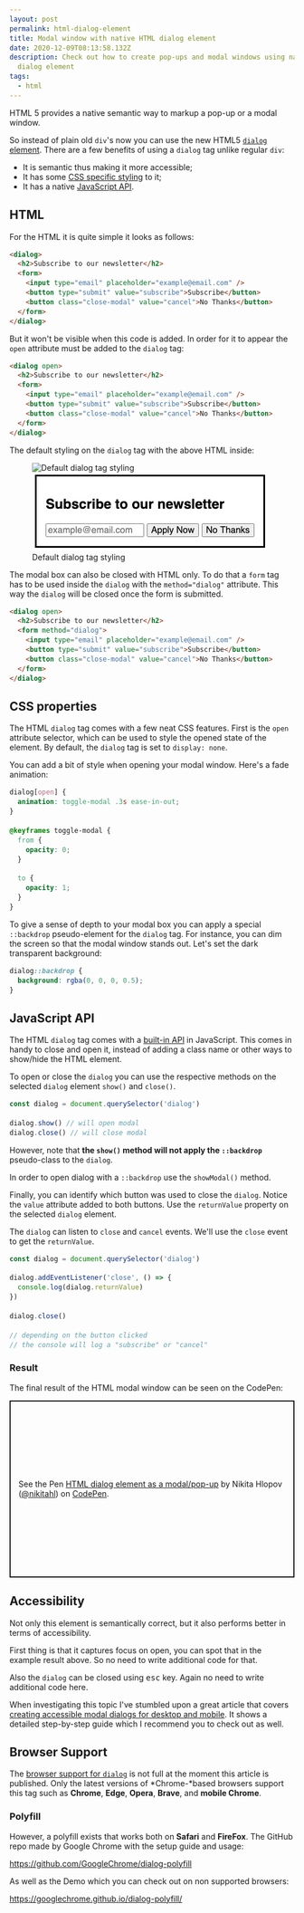 ```yaml
---
layout: post
permalink: html-dialog-element
title: Modal window with native HTML dialog element
date: 2020-12-09T08:13:58.132Z
description: Check out how to create pop-ups and modal windows using native HTML
  dialog element
tags:
  - html
---
```

HTML 5 provides a native semantic way to markup a pop-up or a modal window. 

So instead of plain old `div`'s now you can use the new HTML5 [`dialog` element](https://developer.mozilla.org/en-US/docs/Web/HTML/Element/dialog). There are a few benefits of using a `dialog` tag unlike regular `div`: 

* It is semantic thus making it more accessible;
* It has some [CSS specific styling](https://developer.mozilla.org/en-US/docs/Web/CSS/::backdrop) to it;
* It has a native [JavaScript API](https://developer.mozilla.org/en-US/docs/Web/API/HTMLDialogElement).

## HTML

For the HTML it is quite simple it looks as follows:

```html
<dialog>
  <h2>Subscribe to our newsletter</h2>
  <form>
    <input type="email" placeholder="example@email.com" />
    <button type="submit" value="subscribe">Subscribe</button>
    <button class="close-modal" value="cancel">No Thanks</button>
  </form>
</dialog>
```

But it won't be visible when this code is added. In order for it to appear the `open` attribute must be added to the `dialog` tag:

```html
<dialog open>
  <h2>Subscribe to our newsletter</h2>
  <form>
    <input type="email" placeholder="example@email.com" />
    <button type="submit" value="subscribe">Subscribe</button>
    <button class="close-modal" value="cancel">No Thanks</button>
  </form>
</dialog>
```

The default styling on the `dialog` tag with the above HTML inside:

<figure>
  <img class="shadow lozad" data-src="/images/html-elements/dialog-plain.png" alt="Default dialog tag styling">
  <noscript>
    <img class="shadow" src="/images/html-elements/dialog-plain.png" alt="Default dialog tag styling">
  </noscript>
  <figcaption>Default dialog tag styling</figcaption>
</figure>

The modal box can also be closed with HTML only. To do that a `form` tag has to be used inside the `dialog` with the `method="dialog"` attribute. This way the `dialog` will be closed once the form is submitted.

```html
<dialog open>
  <h2>Subscribe to our newsletter</h2>
  <form method="dialog">
    <input type="email" placeholder="example@email.com" />
    <button type="submit" value="subscribe">Subscribe</button>
    <button class="close-modal" value="cancel">No Thanks</button>
  </form>
</dialog>
```

## CSS properties

The HTML `dialog` tag comes with a few neat CSS features. First is the `open` attribute selector, which can be used to style the opened state of the element. By default, the `dialog` tag is set to `display: none`.

You can add a bit of style when opening your modal window. Here's a fade animation:

```css
dialog[open] {
  animation: toggle-modal .3s ease-in-out;
}

@keyframes toggle-modal {
  from {
    opacity: 0;
  }

  to {
    opacity: 1;
  }
}
```

To give a sense of depth to your modal box you can apply a special `::backdrop` pseudo-element for the `dialog` tag. For instance, you can dim the screen so that the modal window stands out. Let's set the dark transparent background:

```css
dialog::backdrop {
  background: rgba(0, 0, 0, 0.5);
}
```

## JavaScript API

The HTML `dialog` tag comes with a [built-in API](https://developer.mozilla.org/en-US/docs/Web/API/HTMLDialogElement) in JavaScript. This comes in handy to close and open it, instead of adding a class name or other ways to show/hide the HTML element.

To open or close the `dialog` you can use the respective methods on the selected `dialog` element `show()` and `close()`.

```javascript
const dialog = document.querySelector('dialog')

dialog.show() // will open modal
dialog.close() // will close modal
```

However, note that **the `show()` method will not apply the `::backdrop`** pseudo-class to the `dialog`.

In order to open dialog with a `::backdrop` use the `showModal()` method.

Finally, you can identify which button was used to close the `dialog`. Notice the `value` attribute added to both buttons. Use the `returnValue` property on the selected `dialog` element.

The `dialog` can listen to `close` and `cancel` events. We'll use the `close` event to get the `returnValue`.

```javascript
const dialog = document.querySelector('dialog')

dialog.addEventListener('close', () => {
  console.log(dialog.returnValue)
})

dialog.close()

// depending on the button clicked
// the console will log a "subscribe" or "cancel"
```

### Result

The final result of the HTML modal window can be seen on the CodePen:

<p class="codepen" data-height="390" data-theme-id="dark" data-default-tab="html,result" data-user="nikitahl" data-slug-hash="qBaNbvK" style="height: 313px; box-sizing: border-box; display: flex; align-items: center; justify-content: center; border: 2px solid; margin: 1em 0; padding: 1em;" data-pen-title="HTML dialog element as a modal/pop-up">
  <span>See the Pen <a href="https://codepen.io/nikitahl/pen/qBaNbvK">
  HTML dialog element as a modal/pop-up</a> by Nikita Hlopov (<a href="https://codepen.io/nikitahl">@nikitahl</a>)
  on <a href="https://codepen.io">CodePen</a>.</span>
</p>
<script async src="https://cpwebassets.codepen.io/assets/embed/ei.js"></script>

## Accessibility

Not only this element is semantically correct, but it also performs better in terms of accessibility. 

First thing is that it captures focus on open, you can spot that in the example result above. So no need to write additional code for that.

Also the `dialog` can be closed using <kbd>esc</kbd> key. Again no need to write additional code here.

When investigating this topic I've stumbled upon a great article that covers [creating accessible modal dialogs for desktop and mobile](https://www.useragentman.com/blog/2019/03/17/creating-accessible-html5-modal-dialogs-for-desktop-and-mobile/). It shows a detailed step-by-step guide which I recommend you to check out as well.

## Browser Support

The [browser support for `dialog`](https://caniuse.com/dialog) is not full at the moment this article is published. Only the latest versions of *Chrome-*based browsers support this tag such as **Chrome**, **Edge**, **Opera**, **Brave**, and **mobile Chrome**.

### Polyfill

However, a polyfill exists that works both on **Safari** and **FireFox**. The GitHub repo made by Google Chrome with the setup guide and usage:

<https://github.com/GoogleChrome/dialog-polyfill>

As well as the Demo which you can check out on non supported browsers:

<https://googlechrome.github.io/dialog-polyfill/>